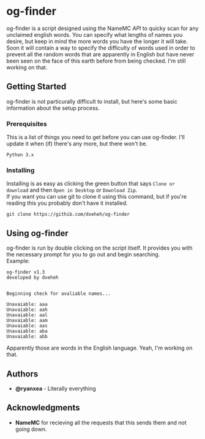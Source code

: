 # og-finder
og-finder is a script designed using the NameMC *API* to quicky scan for any unclaimed english words. You can specify what lengths of names you desire, but keep in mind the more words you have the longer it will take. Soon it will contain a way to specify the difficulty of words used in order to prevent all the random words that are apparently in English but have never been seen on the face of this earth before from being checked. I'm still working on that.
## Getting Started
og-finder is not particurally difficult to install, but here's some basic information about the setup process.
### Prerequisites
This is a list of things you need to get before you can use og-finder. I'll update it when (if) there's any more, but there won't be.
```
Python 3.x
```
### Installing
Installing is as easy as clicking the green button that says `Clone or download` and then `Open in Desktop` or `Download Zip`.  
If you want you can use git to clone it using this command, but if you're reading this you probably don't have it installed.
```
git clone https://githib.com/dxeheh/og-finder
```
## Using og-finder
og-finder is run by double clicking on the script itself. It provides you with the necessary prompt for you to go out and begin searching.  
Example:  
```
og-finder v1.3
developed by dxeheh


Beginning check for avaliable names...

Unavaiable: aaa
Unavaiable: aah
Unavaiable: aal
Unavaiable: aam
Unavaiable: aas
Unavaiable: aba
Unavaiable: abb
```
Apparently those are words in the English language. Yeah, I'm working on that.
## Authors
* **@ryanxea** - Literally everything
## Acknowledgments
* **NameMC** for recieving all the requests that this sends them and not going down.
